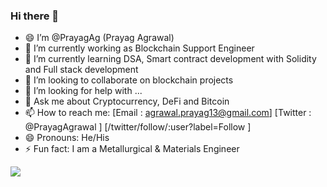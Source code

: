 ### Hi there 👋
 
 
- 😄 I’m @PrayagAg (Prayag Agrawal)  
- 🔭 I’m currently working as Blockchain Support Engineer
- 🌱 I’m currently learning DSA, Smart contract development with Solidity and Full stack development
- 👯 I’m looking to collaborate on blockchain projects
- 🤔 I’m looking for help with ...
- 💬 Ask me about Cryptocurrency, DeFi and Bitcoin
- 📫 How to reach me: [Email : agrawal.prayag13@gmail.com] [Twitter : @PrayagAgrawal ] 	[/twitter/follow/:user?label=Follow ]
- 😄 Pronouns: He/His
- ⚡ Fun fact: I am a Metallurgical & Materials Engineer




<img src = "https://github-readme-stats.vercel.app/api?username=pgagrwl">

